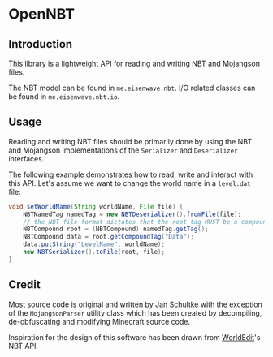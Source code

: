 # OpenNBT

## Introduction
This library is a lightweight API for reading and writing NBT and Mojangson files.

The NBT model can be found in `me.eisenwave.nbt`. I/O related classes can be found in `me.eisenwave.nbt.io`.


## Usage

Reading and writing NBT files should be primarily done by using the NBT and Mojangson implementations of the
`Serializer` and `Deserializer` interfaces.

The following example demonstrates how to read, write and interact with this API. Let's assume we want to change the
world name in a `level.dat` file:
```Java
void setWorldName(String worldName, File file) {
    NBTNamedTag namedTag = new NBTDeserializer().fromFile(file);
    // the NBT file format dictates that the root tag MUST be a compound
    NBTCompound root = (NBTCompound) namedTag.getTag();
    NBTCompound data = root.getCompoundTag("Data");
    data.putString("LevelName", worldName);
    new NBTSerializer().toFile(root, file);
}
```

## Credit

Most source code is original and written by Jan Schultke with the exception of the `MojangsonParser` utility class
which has been created by decompiling, de-obfuscating and modifying Minecraft source code.

Inspiration for the design of this software has been drawn from [WorldEdit](https://github.com/sk89q/WorldEdit/)'s
NBT API.
